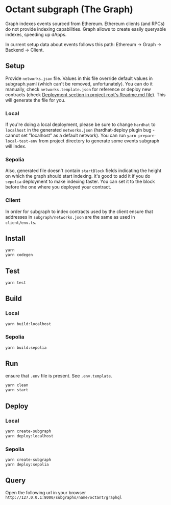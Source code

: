 # Octant subgraph (The Graph)

Graph indexes events sourced from Ethereum. Ethereum clients (and RPCs) do not provide
indexing capabilities. Graph allows to create easily queryable indexes, speeding up dApps.

In current setup data about events follows this path: Ethereum -> Graph -> Backend -> Client.

## Setup

Provide `networks.json` file. Values in this file override default values in subgraph.yaml (which
can't be removed, unfortunately). You can do it manually, check `networks.template.json` for reference or
deploy new contracts (check [Deployment section in project root's Readme.md file](../README.md#deployment)).
This will generate the file for you.


### Local

If you're doing a local deployment, please be sure to change `hardhat` to `localhost` in the generated
`networks.json` (hardhat-deploy plugin bug - cannot set "localhost" as a default network).
You can run `yarn prepare-local-test-env` from project directory to generate some events subgraph will index.

### Sepolia

Also, generated file doesn't contain `startBlock` fields indicating the height on which the graph should
start indexing. it's good to add it if you do `sepolia` deployment to make indexing faster. You can set
it to the block before the one where you deployed your contract.

### Client

In order for subgraph to index contracts used by the client ensure that addresses in `subgraph/networks.json`
are the same as used in `client/env.ts`.

## Install
```bash
yarn
yarn codegen
```

## Test
```bash
yarn test
```

## Build

### Local
```bash
yarn build:localhost
```

### Sepolia
```bash
yarn build:sepolia
```

## Run
ensure that `.env`  file is present. See `.env.template`.

```bash
yarn clean
yarn start
```
## Deploy
### Local
```bash
yarn create-subgraph
yarn deploy:localhost
```

### Sepolia
```bash
yarn create-subgraph
yarn deploy:sepolia
```

## Query
Open the following url in your browser `http://127.0.0.1:8000/subgraphs/name/octant/graphql`
